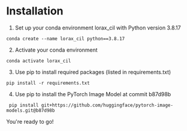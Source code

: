 # Installation

1. Set up your conda environment lorax_cil with Python version 3.8.17
```
conda create --name lorax_cil python==3.8.17
```

2. Activate your conda environment
```
conda activate lorax_cil
```

3. Use pip to install required packages (listed in requirements.txt)
```
pip install -r requirements.txt
```

4. Use pip to install the PyTorch Image Model at commit b87d98b
```
 pip install git+https://github.com/huggingface/pytorch-image-models.git@b87d98b
```

You're ready to go!
